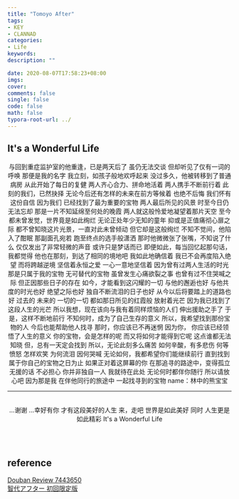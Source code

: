 ```yaml
---
title: "Tomoyo After"  
tags: 
- KEY 
- CLANNAD 
categories: 
- Life
keywords:
description: ""  

date: 2020-08-07T17:58:23+08:00  
imgs:
cover:  
comments: false  
single: false
code: false  
math: false  
typora-root-url: ../  
---
```


## It's a Wonderful Life

<!--more-->

<center>
与回到重症监护室的他重逢，已是两天后了  
虽仍无法交谈  
但却听见了仅有一词的呼唤  
那便是我的名字  
我立刻，如孩子般地欢呼起来  
没过多久，他被转移到了普通病房  
从此开始了每日的复健  
两人齐心合力、拼命地活着  
两人携手不断前行着  
此刻的我们，已然抉择  
无论今后还有怎样的未来在前方等候着  
也绝不后悔  
我们怀有这份自信  
因为我们  
已经找到了最为重要的宝物  
两人最后所见的风景  
时至今日仍无法忘却  
那是一片不知延绵至何处的晚霞  
两人就这般怜爱地凝望着那片天空  
至今都未曾发觉，世界竟是如此绚烂  
无论正处年少无知的童年  
抑或是正值痛彻心扉之际  
都不曾知晓这片光景，一直对此未曾倾动  
但它却是这般绚烂  
不知不觉间，他陷入了酣眠  
那副面孔宛若  
跑至终点的选手般潇洒  
那时他微微张了张嘴，不知说了什么  
仅仅发出了非常轻微的声音  
或许只是梦话而已  
即便如此，每当回忆起那句话，我都觉得  
他也在那刻，到达了相同的境地吧  
我如此地确信着  
我已不会再度陷入绝望  
而将跨越逆境  
坚信着永恒之爱  
一心一意地坚信着  
因为曾有过两人生活的时光  
那是只属于我的宝物  
无可替代的宝物  
虽曾发生心痛欲裂之事  
也曾有过不住哭喊之际  
但正因那些日子的存在  
如今，才能看到这闪耀的一切  
与他的邂逅也好  
与他共度的时光也好  
绝望之际也好  
独自不断流泪的日子也好  
从今以后将要踏上的道路也好  
过去的  
未来的  
一切的一切  
都如那日所见的红霞般  
放射着光芒  
因为我已找到了这段人生的光芒  
所以我想，现在该向与我有着同样烦恼的人们  
伸出援助之手了  
于是，这样不断地前行  
不知何时，成为了自己生存的意义  
所以，我希望找到那份宝物的人  
今后也能帮助他人找寻  
那时，你应该已不再迷惘  
因为你，  
你应该已经领悟了人生的意义  
你的宝物，会是怎样的呢  
而又将如何才能得到它呢  
这点谁都无法知晓  
但，总有一天定会找到  
所以，无论此刻多么痛苦  
如何辛酸，有多悲伤  
何等愤怒  
怎样欢笑  
为何流泪  
因何哭喊  
无论如何，我都希望你们能继续前行  
直到找到属于你自己的宝物之日为止  
如果正对着这屏幕的你  
在那追寻的路途中，变得孤立无援的话  
不必担心  
你并非独自一人  
我就待在此处  
无论何时都伴你随行  
所以请放心吧  
因为那是我  
在伴他同行的旅途中  
一起找寻到的宝物    
name：林中的熊宝宝  
<br>

<hr>  
<br>
…谢谢  
…幸好有你  
才有这段美好的人生  
来，走吧  
世界是如此美好  
同时  
人生更是如此精彩  
It's a Wonderful Life

</center>

<br><br>
## reference
[Douban Review 7443650](https://web.archive.org/web/20200807101243/https://www.douban.com/review/7443650/)  
[智代アフター 初回限定版](https://key.visualarts.gr.jp/product/tomoyo/)